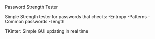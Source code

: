 Password Strength Tester

Simple Strength tester for passwords that checks:
-Entropy
-Patterns
-Common passwords
-Length

TKinter:
Simple GUI updating in real time
